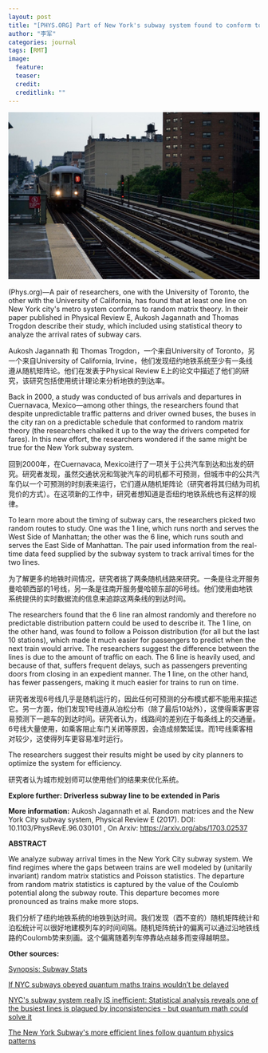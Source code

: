 ```yaml
---
layout: post
title: "[PHYS.ORG] Part of New York's subway system found to conform to random matrix theory"
author: "李军"
categories: journal
tags: [RMT]
image:
  feature:
  teaser:
  credit: 
  creditlink: ""
---
```


![image](https://github.com/brucejunlee/brucejunlee.github.io/raw/master/assets/img/newyorkssubw.jpg)

(Phys.org)—A pair of researchers, one with the University of Toronto, the other with the University of California, has found that at least one line on New York city's metro system conforms to random matrix theory. In their paper published in Physical Review E, Aukosh Jagannath and Thomas Trogdon describe their study, which included using statistical theory to analyze the arrival rates of subway cars.

Aukosh Jagannath 和 Thomas Trogdon，一个来自University of Toronto，另一个来自University of California, Irvine，他们发现纽约地铁系统至少有一条线遵从随机矩阵论。他们在发表于Physical Review E上的论文中描述了他们的研究，该研究包括使用统计理论来分析地铁的到达率。

Back in 2000, a study was conducted of bus arrivals and departures in Cuernavaca, Mexico—among other things, the researchers found that despite unpredictable traffic patterns and driver owned buses, the buses in the city ran on a predictable schedule that conformed to random matrix theory (the researchers chalked it up to the way the drivers competed for fares). In this new effort, the researchers wondered if the same might be true for the New York subway system.

回到2000年，在Cuernavaca, Mexico进行了一项关于公共汽车到达和出发的研究。研究者发现，虽然交通状况和驾驶汽车的司机都不可预测，但城市中的公共汽车仍以一个可预测的时刻表来运行，它们遵从随机矩阵论（研究者将其归结为司机竞价的方式）。在这项新的工作中，研究者想知道是否纽约地铁系统也有这样的规律。

To learn more about the timing of subway cars, the researchers picked two random routes to study. One was the 1 line, which runs north and serves the West Side of Manhattan; the other was the 6 line, which runs south and serves the East Side of Manhattan. The pair used information from the real-time data feed supplied by the subway system to track arrival times for the two lines.

为了解更多的地铁时间情况，研究者挑了两条随机线路来研究。一条是往北开服务曼哈顿西部的1号线，另一条是往南开服务曼哈顿东部的6号线。他们使用由地铁系统提供的实时数据流的信息来追踪这两条线的到达时间。

The researchers found that the 6 line ran almost randomly and therefore no predictable distribution pattern could be used to describe it. The 1 line, on the other hand, was found to follow a Poisson distribution (for all but the last 10 stations), which made it much easier for passengers to predict when the next train would arrive. The researchers suggest the difference between the lines is due to the amount of traffic on each. The 6 line is heavily used, and because of that, suffers frequent delays, such as passengers preventing doors from closing in an expedient manner. The 1 line, on the other hand, has fewer passengers, making it much easier for trains to run on time.

研究者发现6号线几乎是随机运行的，因此任何可预测的分布模式都不能用来描述它。另一方面，他们发现1号线遵从泊松分布（除了最后10站外），这使得乘客更容易预测下一趟车的到达时间。研究者认为，线路间的差别在于每条线上的交通量。6号线大量使用，如乘客阻止车门关闭等原因，会造成频繁延误。而1号线乘客相对较少，这使得列车更容易准时运行。

The researchers suggest their results might be used by city planners to optimize the system for efficiency.

研究者认为城市规划师可以使用他们的结果来优化系统。

**Explore further: Driverless subway line to be extended in Paris**

**More information:** Aukosh Jagannath et al. Random matrices and the New York City subway system, Physical Review E (2017). DOI: 10.1103/PhysRevE.96.030101 , On Arxiv: https://arxiv.org/abs/1703.02537

**ABSTRACT**

We analyze subway arrival times in the New York City subway system. We find regimes where the gaps between trains are well modeled by (unitarily invariant) random matrix statistics and Poisson statistics. The departure from random matrix statistics is captured by the value of the Coulomb potential along the subway route. This departure becomes more pronounced as trains make more stops.

我们分析了纽约地铁系统的地铁到达时间。我们发现（酉不变的）随机矩阵统计和泊松统计可以很好地建模列车的时间间隔。随机矩阵统计的偏离可以通过沿地铁线路的Coulomb势来刻画。这个偏离随着列车停靠站点越多而变得越明显。

**Other sources:**

[Synopsis: Subway Stats](https://physics.aps.org/synopsis-for/10.1103/PhysRevE.96.030101)

[If NYC subways obeyed quantum maths trains wouldn’t be delayed](https://www.newscientist.com/article/2146993-if-nyc-subways-obeyed-quantum-maths-trains-wouldnt-be-delayed/)

[NYC's subway system really IS inefficient: Statistical analysis reveals one of the busiest lines is plagued by inconsistencies - but quantum math could solve it](http://www.dailymail.co.uk/sciencetech/article-4889216/Quantum-math-solve-NYC-s-subway-problem-researchers.html)

[The New York Subway's more efficient lines follow quantum physics patterns](http://www.alphr.com/science/1007017/the-new-york-subways-more-efficient-lines-follow-quantum-physics-patterns)



